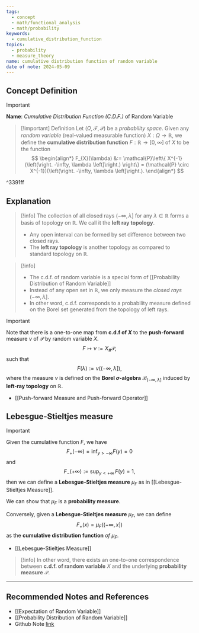 ```yaml
---
tags:
  - concept
  - math/functional_analysis
  - math/probability
keywords:
  - cumulative_distribution_function
topics:
  - probability
  - measure_theory
name: cumulative distribution function of random variable
date of note: 2024-05-09
---
```


## Concept Definition

>[!important]
>**Name**:  *Cumulative Distribution Function (C.D.F.)* of Random Variable


>[!important] Definition
>Let $(\Omega, \mathscr{F}, \mathcal{P})$ be a *probability space*. Given any *random variable* (real-valued measurable function) $X : \Omega \rightarrow \mathbb{R}$, we define the **cumulative distribution function** $F : \mathbb{R} \rightarrow [0, \infty]$ of $X$ to be the function
>$$
> \begin{align*}
> F_{X}(\lambda) &:=  \mathcal{P}\left\{ X^{-1}(\left(\right. -\infty, \lambda \left]\right.)  \right\} = (\mathcal{P} \circ X^{-1})(\left(\right. -\infty, \lambda \left]\right.).
> \end{align*}
>$$ 

^3391ff


## Explanation


>[!info]
>The collection of all closed rays $(-\infty, \lambda]$ for any $\lambda\in \mathbb{R}$ forms a basis of topology on $\mathbb{R}$. We call it the **left ray topology**.
>- Any open interval can be formed by set difference between two closed rays. 
>- The **left ray topology** is another topology as compared to standard topology on $\mathbb{R}$.

>[!info]
> - The c.d.f. of random variable is a special form of [[Probability Distribution of Random Variable]]
> - Instead of any open set in $\mathbb{R}$, we only measure the *closed rays* $(-\infty, \lambda]$.
> - In other word, c.d.f. corresponds to a probability measure defined on the Borel set generated from the topology of left rays.


>[!important]
>Note that there is a one-to-one map from **c.d.f of $X$** to the **push-forward** measure $\nu$ of $\mathcal{P}$ by random variable $X$.
>$$
>F \mapsto \nu:= X_{\#}\mathcal{P},
>$$ 
>such that
>$$
>F(\lambda) := \nu((-\infty, \lambda]),
>$$ 
>where the measure $\nu$ is defined on the **Borel $\sigma$-algebra** $\mathcal{B}_{(-\infty,\lambda]}$ induced by **left-ray topology** on $\mathbb{R}.$


- [[Push-forward Measure and Push-forward Operator]]


## Lebesgue-Stieltjes measure

>[!important]
>Given the cumulative function $F$, we have  $$F_{+}(-\infty) = \inf_{y > -\infty}F (y) = 0$$ and $$F_{-}(+\infty) := \sup_{y < +\infty}\,F (y) = 1,$$  then we can define a **Lebesgue-Stieltjes measure** $\mu_{F}$ as in [[Lebesgue-Stieltjes Measure]]. 
>
>We can show that $\mu_{F}$ is a **probability measure**.
>
>Conversely, given a **Lebesgue-Stieltjes measure** $\mu_{F}$, we can define
>$$F_{+}(x) = \mu_{F}((−\infty, x])$$  as the **cumulative distribution function** *of* $\mu_{F}$.

- [[Lebesgue-Stieltjes Measure]]

>[!info]
>In other word, there exists an one-to-one correspondence between **c.d.f. of random variable** $X$ and the underlying **probability measure** $\mathcal{P}$.




-----------
##  Recommended Notes and References

- [[Expectation of Random Variable]]
- [[Probability Distribution of Random Variable]]
- Github Note [link](https://github.com/TianpeiLuke/SelfStudyNotes/tree/master/self-study/probability_and_measure_theory)